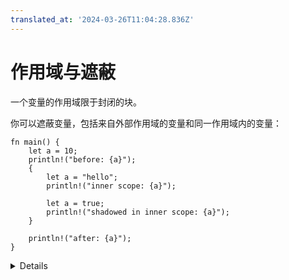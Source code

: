 ```yaml
---
translated_at: '2024-03-26T11:04:28.836Z'
---
```


# 作用域与遮蔽

一个变量的作用域限于封闭的块。

你可以遮蔽变量，包括来自外部作用域的变量和同一作用域内的变量：

```rust,editable
fn main() {
    let a = 10;
    println!("before: {a}");
    {
        let a = "hello";
        println!("inner scope: {a}");

        let a = true;
        println!("shadowed in inner scope: {a}");
    }

    println!("after: {a}");
}
```

<details>

- 通过在最后一个示例的内部块中添加一个 `b`，然后尝试在该块外部访问它，展示一个变量的作用域是受限的。
- 遮蔽不同于变异，因为遮蔽后，两个变量的内存位置同时存在。它们在相同的名称下可用，这取决于你在代码中的使用位置。
- 一个遮蔽变量可以有不同的类型。
- 虽然遮蔽起初看起来比较晦涩，但是在执行 `.unwrap()` 后持有值时很方便。

</details>
